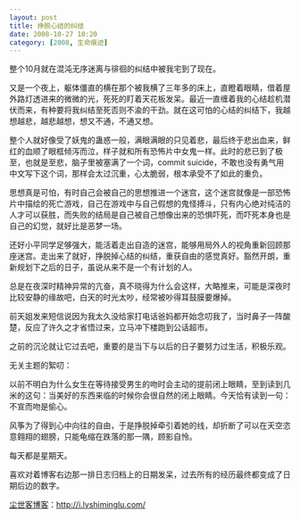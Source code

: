 ```yaml
---
layout: post
title: 挣脱心结的纠结
date: 2008-10-27 10:20
category: [2008, 生命痕迹]
---
```

整个10月就在混沌无序迷离与徘徊的纠结中被我宅到了现在。

又是一个夜上，躯体僵直的横在那个被我横了三年多的床上，直瞪着眼睛，借着屋外路灯透进来的微微的光，死死的盯着天花板发呆。最近一直缠着我的心结趁机潜伏而来，有种要将我纠结至死否则不渝的干劲。就在这可怕的心结的纠结下，我越想越悲，越悲越想，想又不通，不通又想。

整个人就好像受了妖鬼的蛊惑一般，满眼满眼的只见着悲，最后终于悲出血来，鲜红的血顺了眼框倾泻而泣，样子就和所有恐怖片中女鬼一样。此时的悲已到了极至，也就是至悲，脑子里被塞满了一个词，commit suicide，不敢也没有勇气用中文写下这个词，那样会太过沉重，心太脆弱，根本承受不了如此的重负。

思想真是可怕，有时自己会被自己的思想推进一个迷宫，这个迷宫就像是一部恐怖片中描绘的死亡游戏，自己在游戏中与自己假想的鬼怪搏斗，只有内心绝对纯洁的人才可以获胜，而失败的结局是自己被自己想像出来的恐惧吓死，而吓死本身也是自己的幻觉，就好比是恶梦一场。

还好小平同学足够强大，能活着走出自造的迷宫，能够用局外人的视角重新回顾那座迷宫。走出来了就好，挣脱掉心结的纠结，重获自由的感觉真好。豁然开朗，重新规划下之后的日子，虽说从来不是一个有计划的人。

总是在夜深时精神异常的亢奋，真不晓得为什么会这样，大略推来，可能是深夜时比较安静的缘故吧，白天的时光太吵，经常被吵得耳鼓膜要爆掉。

前天姐发来短信说因为我太久没给家打电话爸妈都开始念叨我了，当时鼻子一阵酸楚，反应了许久之才省悟过来，立马冲下楼跑到公话超市。

之前的沉沦就让它过去吧，重要的是当下与以后的日子要努力过生活，积极乐观。

无关主题的絮叨：

以前不明白为什么女生在等待接受男生的吻时会主动的提前闭上眼睛，至到读到几米的这句：当美好的东西来临的时候你会很自然的闭上眼睛。今天恰有读到一句：不宣而吻是偷心。

风筝为了得到心中向往的自由，于是挣脱掉牵引着她的线，却折断了可以在天空恣意翱翔的翅膀，只能龟缩在跌落的那一隅，顾影自怜。

每天都是星期天。

喜欢对着博客右边那一排日志归档上的日期发呆，过去所有的经历最终都变成了日期后边的数字。

<a href="http://i.lvshiminglu.com/">尘世客博客</a>：<a href="http://i.lvshiminglu.com/">http://i.lvshiminglu.com/</a>

